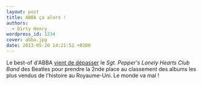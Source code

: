```yaml
---
layout: post
title: ABBA ça alors !
authors:
  - Dirty Henry
wordpress_id: 1234
cover: abba.jpg
date: 2013-05-20 14:21:52 +0200
---
```


Le best-of d'ABBA
[vient de dépasser](http://feedproxy.google.com/~r/nmecom/rss/newsxml/~3/gDblc5NYa2M/story01.htm)
le _Sgt. Pepper's Lonely Hearts Club Band_ des Beatles pour prendre la 2nde
place au classement des albums les plus vendus de l'histoire au Royaume-Uni. Le
monde va mal !
